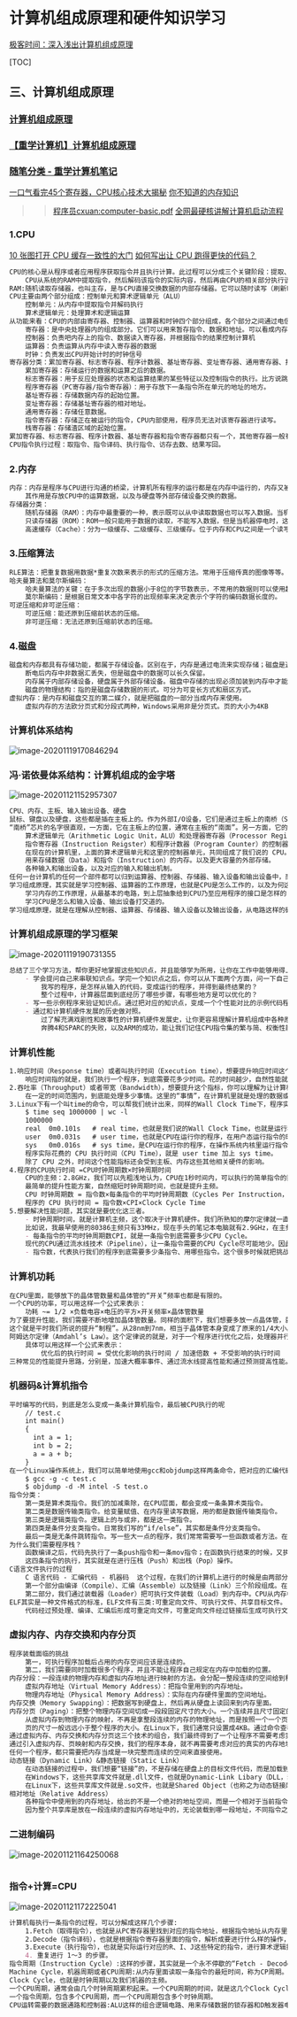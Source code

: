 # 计算机组成原理和硬件知识学习
[极客时间：深入浅出计算机组成原理](https://www.baidu.com)

[TOC]


## 三、计算机组成原理
### [计算机组成原理](https://www.cnblogs.com/reminis/p/12896053.html)
### [【重学计算机】计算机组成原理](https://www.cnblogs.com/flashsun/p/10628433.html)
### [随笔分类 - 重学计算机笔记](https://www.cnblogs.com/flashsun/category/1391951.html)
[一口气看完45个寄存器，CPU核心技术大揭秘](https://www.cnblogs.com/xuanyuan/p/13850548.html)
[你不知道的内存知识](https://www.cnblogs.com/jiagoujishu/p/13850552.html)
>> [程序员cxuan:computer-basic.pdf]()
>> [全网最硬核讲解计算机启动流程](https://www.cnblogs.com/flashsun/p/13942138.html)
### 1.CPU
[10 张图打开 CPU 缓存一致性的大门](https://www.cnblogs.com/xiaolincoding/p/13886559.html)
[如何写出让 CPU 跑得更快的代码？](https://www.cnblogs.com/xiaolincoding/p/13836230.html)
```markdown
CPU的核心是从程序或者应用程序获取指令并且执行计算。此过程可以分成三个关键阶段：提取、解码、执行。
    CPU从系统的RAM中提取指令，然后解码该指令的实际内容，然后再由CPU的相关部分执行该指令。     
RAM:随机读取存储器，也叫主存，是与CPU直接交换数据的内部存储器。它可以随时读写（刷新时除外），速度快，通常作为操作系统或其他正在运行的查询的临时数据存储介质。
CPU主要由两个部分组成：控制单元和算术逻辑单元（ALU）
    控制单元：从内存中提取指令并解码执行
    算术逻辑单元：处理算术和逻辑运算
从功能来看：CPU的内部由寄存器、控制器、运算器和时钟四个部分组成，各个部分之间通过电信号连通。
    寄存器：是中央处理器内的组成部分。它们可以用来暂存指令、数据和地址。可以看成内存的一种。
    控制器：负责吧内存上的指令、数据读入寄存器，并根据指令的结果控制计算机
    运算器：负责运算从内存中读入寄存器的数据
    时钟：负责发出CPU开始计时的时钟信号
寄存器分类：累加寄存器、标志寄存器、程序计数器、基址寄存器、变址寄存器、通用寄存器、指令寄存器、栈寄存器。
    累加寄存器：存储运行的数据和运算之后的数据。
    标志寄存器：用于反应处理器的状态和运算结果的某些特征以及控制指令的执行。比方说跳转指令。
    程序寄存器（PC寄存器/指令寄存器）：用于存放下一条指令所在单元的地址的地方。
    基址寄存器：存储数据内存的起始位置。
    变址寄存器：存储基址寄存器的相对地址。
    通用寄存器：存储任意数据。
    指令寄存器：存储正在被运行的指令，CPU内部使用，程序员无法对该寄存器进行读写。
    栈寄存器：存储渣区域的起始位置。
累加寄存器、标志寄存器、程序计数器、基址寄存器和指令寄存器都只有一个，其他寄存器一般有多个。
CPU指令执行过程：取指令、指令译码、执行指令、访存去数、结果写回。
```
### 2.内存
```markdown
内存：内存是程序与CPU进行沟通的桥梁，计算机所有程序的运行都是在内存中运行的，内存又被称为主存。
    其作用是存放CPU中的运算数据，以及与硬盘等外部存储设备交换的数据。
存储器分类：
    随机存储器（RAM）：内存中最重要的一种，表示既可以从中读取数据也可以写入数据。当机器关闭时，内存中的信息会丢失。
    只读存储器（ROM）：ROM一般只能用于数据的读取，不能写入数据，但是当机器停电时，这些数据不会丢失。
    高速缓存（Cache）：分为一级缓存、二级缓存、三级缓存。位于内存和CPU之间是一个读写速度比内存更快的存储器。
```
### 3.压缩算法
```markdown
RLE算法：把重复数据用数据*重复次数来表示的形式的压缩方法。常用于压缩传真的图像等等。缺点：只能由于特定序列的数据有效果。
哈夫曼算法和莫尔斯编码：
    哈夫曼算法的关键：在于多次出现的数据小于8位的字节数表示，不常用的数据则可以使用超过8位的字节数表示。
    莫尔斯编码：是根据日常文本中各字符的出现频率来决定表示个字符的编码数据长度的。
可逆压缩和非可逆压缩：
    可逆压缩：能还原到压缩前状态的压缩。
    非可逆压缩：无法还原到压缩前状态的压缩。
```
### 4.磁盘
```markdown
磁盘和内存都具有存储功能，都属于存储设备。区别在于，内存是通过电流来实现存储；磁盘是通过磁记录技术来实现存储。
    断电后内存中非数据汇丢失，但是磁盘中的数据可以长久保留。
    内存属于内部存储设备，硬盘属于外部存储设备。磁盘中存储的出现必须加装到内存中才能运行。
    磁盘的物理结构：指的是磁盘存储数据的形式。可分为可变长方式和扇区方式。
虚拟内存：是内存和磁盘交互的第二媒介，就是把磁盘的一部分当成内存来使用。
    虚拟内存的方法欧分页式和分段式两种，Windows采用非是分页式。页的大小为4KB
```
### 计算机体系结构
![image-20201119170846294](https://raw.githubusercontent.com/peng4444/picgo/main/img/20201119170853.png)
### 冯·诺依曼体系结构：计算机组成的金字塔
![image-20201121152957307](https://raw.githubusercontent.com/peng4444/picgo/main/img/20201121152957.png)
```markdown
CPU、内存、主板、输入输出设备、硬盘
鼠标、键盘以及硬盘，这些都是插在主板上的。作为外部I/O设备，它们是通过主板上的南桥（SouthBridge）芯片组，来控制和CPU之间的通信的。
“南桥”芯片的名字很直观，一方面，它在主板上的位置，通常在主板的“南面”。另一方面，它的作用就是作为“桥”，来连接鼠标、键盘以及硬盘这些外部设备和CPU之间的通信。
    算术逻辑单元（Arithmetic Logic Unit，ALU）和处理器寄存器（Processor Register）的处理器单元（Processing Unit），用来完成各种算术和逻辑运算。
    指令寄存器（Instruction Reigster）和程序计数器（Program Counter）的控制器单元（Control Unit/CU），用来控制程序的流程，通常就是不同条件下的分支和跳转。
    在现在的计算机里，上面的算术逻辑单元和这里的控制器单元，共同组成了我们说的 CPU。
    用来存储数据（Data）和指令（Instruction）的内存。以及更大容量的外部存储。
    各种输入和输出设备，以及对应的输入和输出机制。
任何一台计算机的任何一个部件都可以归到运算器、控制器、存储器、输入设备和输出设备中，而所有的现代计算机也都是基于这个基础架构来设计开发的。
学习组成原理，其实就是学习控制器、运算器的工作原理，也就是CPU是怎么工作的，以及为何这样设计；
    学习内存的工作原理，从最基本的电路，到上层抽象给到CPU乃至应用程序的接口是怎样的；
    学习CPU是怎么和输入设备、输出设备打交道的。
学习组成原理，就是在理解从控制器、运算器、存储器、输入设备以及输出设备，从电路这样的硬件，到最终开放给软件的接口，是怎么运作的，为什么要设计成这样，以及在软件开发层面怎么尽可能用好它。
```
### 计算机组成原理的学习框架
![image-20201119190731355](https://raw.githubusercontent.com/peng4444/picgo/main/img/20201119190731.png)
```markdown
总结了三个学习方法，帮你更好地掌握这些知识点，并且能够学为所用，让你在工作中能够用得上。
    - 学会提问自己来串联知识点。学完一个知识点之后，你可以从下面两个方面，问一下自己。
        我写的程序，是怎样从输入的代码，变成运行的程序，并得到最终结果的？
        整个过程中，计算器层面到底经历了哪些步骤，有哪些地方是可以优化的？
    - 写一些示例程序来验证知识点。通过把对应的知识点，变成一个个性能对比的示例代码程序记录下来，是把这些知识点融汇贯通的好方法。
    - 通过和计算机硬件发展的历史做对照。
        过了解充满戏剧性和故事性的计算机硬件发展史，让你更容易理解计算机组成中各种原理的由来。
        奔腾4和SPARC的失败，以及ARM的成功，能让我们记住CPU指令集的繁与简、权衡性能和功耗的重要性，而现今高速发展的机器学习和边缘计算，又给计算机硬件设计带来了新的挑战。   
```
### 计算机性能
```markdown
1.响应时间（Response time）或者叫执行时间（Execution time），想要提升响应时间这个性能指标，你可以理解为让计算机“跑得更快”。
    响应时间指的就是，我们执行一个程序，到底需要花多少时间。花的时间越少，自然性能就越好。
2.吞吐率（Throughput）或者带宽（Bandwidth），想要提升这个指标，你可以理解为让计算机“搬得更多”。  
    在一定的时间范围内，到底能处理多少事情。这里的“事情”，在计算机里就是处理的数据或者执行的程序指令。
3.Linux下有一个叫time的命令，可以帮我们统计出来，同样的Wall Clock Time下，程序实际在CPU上到底花了多少时间。
    $ time seq 1000000 | wc -l
    1000000
    real  0m0.101s   # real time，也就是我们说的Wall Clock Time，也就是运行程序整个过程中流逝掉的时间；
    user  0m0.031s   # user time，也就是CPU在运行你的程序，在用户态运行指令的时间；
    sys   0m0.016s   # sys time，是CPU在运行你的程序，在操作系统内核里运行指令的时间。
    程序实际花费的 CPU 执行时间（CPU Time），就是 user time 加上 sys time。
    除了 CPU 之外，时间这个性能指标还会受到主板、内存这些其他相关硬件的影响。
4.程序的CPU执行时间 =CPU时钟周期数×时钟周期时间
    CPU的主频：2.8GHz，我们可以先粗浅地认为，CPU在1秒时间内，可以执行的简单指令的数量是2.8G条。
    最简单的提升性能方案，自然缩短时钟周期时间，也就是提升主频。
    CPU 时钟周期数 = 指令数×每条指令的平均时钟周期数（Cycles Per Instruction，简称 CPI）
    程序的 CPU 执行时间 = 指令数×CPI×Clock Cycle Time
5.想要解决性能问题，其实就是要优化这三者。
    - 时钟周期时间，就是计算机主频，这个取决于计算机硬件。我们所熟知的摩尔定律就一直在不停地提高我们计算机的主频。
    比如说，我最早使用的80386主频只有33MHz，现在手头的笔记本电脑就有2.9GHz，在主频层面，就提升了将近100倍。
    - 每条指令的平均时钟周期数CPI，就是一条指令到底需要多少CPU Cycle。
    现代的CPU通过流水线技术（Pipeline），让一条指令需要的CPU Cycle尽可能地少。因此，对于CPI的优化，也是计算机组成和体系结构中的重要一环。
    - 指令数，代表执行我们的程序到底需要多少条指令、用哪些指令。这个很多时候就把挑战交给了编译器。同样的代码，编译成计算机指令时候，就有各种不同的表示方式。
```
### 计算机功耗
```markdown
在CPU里面，能够放下的晶体管数量和晶体管的“开关”频率也都是有限的。
一个CPU的功率，可以用这样一个公式来表示：
    功耗 ~= 1/2 ×负载电容×电压的平方×开关频率×晶体管数量
为了要提升性能，我们需要不断地增加晶体管数量。同样的面积下，我们想要多放一点晶体管，就要把晶体管造得小一点。
这个就是平时我们所说的提升“制程”。从28nm到7nm，相当于晶体管本身变成了原来的1/4大小。
阿姆达尔定律（Amdahl’s Law）。这个定律说的就是，对于一个程序进行优化之后，处理器并行运算之后效率提升的情况。
    具体可以用这样一个公式来表示：
        优化后的执行时间 = 受优化影响的执行时间 / 加速倍数 + 不受影响的执行时间
三种常见的性能提升思路，分别是，加速大概率事件、通过流水线提高性能和通过预测提高性能。
```
### 机器码&计算机指令
```markdown
平时编写的代码，到底是怎么变成一条条计算机指令，最后被CPU执行的呢
    // test.c
    int main()
    {
      int a = 1; 
      int b = 2;
      a = a + b;
    }
在一个Linux操作系统上，我们可以简单地使用gcc和objdump这样两条命令，把对应的汇编代码和机器码都打印出来。
    $ gcc -g -c test.c
    $ objdump -d -M intel -S test.o
指令分类：
    第一类是算术类指令。我们的加减乘除，在CPU层面，都会变成一条条算术类指令。
    第二类是数据传输类指令。给变量赋值、在内存里读写数据，用的都是数据传输类指令。
    第三类是逻辑类指令。逻辑上的与或非，都是这一类指令。
    第四类是条件分支类指令。日常我们写的“if/else”，其实都是条件分支类指令。
    最后一类是无条件跳转指令。写一些大一点的程序，我们常常需要写一些函数或者方法。在调用函数的时候，其实就是发起了一个无条件跳转指令。
为什么我们需要程序栈？
    函数编译之后，代码先执行了一条push指令和一条mov指令；在函数执行结束的时候，又执行了一条pop和一条ret指令。
    这四条指令的执行，其实就是在进行压栈（Push）和出栈（Pop）操作。
C语言文件执行的过程
    C 语言代码 - 汇编代码 - 机器码  这个过程，在我们的计算机上进行的时候是由两部分组成的。
    第一个部分由编译（Compile）、汇编（Assemble）以及链接（Link）三个阶段组成。在这三个阶段完成之后，我们就生成了一个可执行文件。
    第二部分，我们通过装载器（Loader）把可执行文件装载（Load）到内存中。CPU从内存中读取指令和数据，来开始真正执行程序。
ELF其实是一种文件格式的标准，ELF文件有三类:可重定向文件、可执行文件、共享目标文件。
    代码经过预处理、编译、汇编后形成可重定向文件，可重定向文件经过链接后生成可执行文件。
```
### 虚拟内存、内存交换和内存分页
````markdown
程序装载面临的挑战
    第一，可执行程序加载后占用的内存空间应该是连续的。
    第二，我们需要同时加载很多个程序，并且不能让程序自己规定在内存中加载的位置。
内存分段：一段连续的物理内存和虚拟内存地址进行映射的方法。会分配一整段连续的空间给到程序。
    虚拟内存地址（Virtual Memory Address）：把指令里用到的内存地址。
    物理内存地址（Physical Memory Address）：实际在内存硬件里面的空间地址。
内存交换（Memory Swapping）：把数据写到硬盘上，然后再从硬盘上读回来到内存里面。 
内存分页（Paging）：把整个物理内存空间切成一段段固定尺寸的大小。一个连续并且尺寸固定的内存空间叫页（Page）
    从虚拟内存到物理内存的映射，不再是拿整段连续的内存的物理地址，而是按照一个一个页来的。
    页的尺寸一般远远小于整个程序的大小。在Linux下，我们通常只设置成4KB。通过命令查看$ getconf PAGE_SIZE
通过虚拟内存、内存交换和内存分页这三个技术的组合，我们最终得到了一个让程序不需要考虑实际的物理内存地址、大小和当前分配空间的解决方案。
通过引入虚拟内存、页映射和内存交换，我们的程序本身，就不再需要考虑对应的真实的内存地址、程序加载、内存管理等问题了。
任何一个程序，都只需要把内存当成是一块完整而连续的空间来直接使用。
动态链接（Dynamic Link）&静态链接（Static Link）
    在动态链接的过程中，我们想要“链接”的，不是存储在硬盘上的目标文件代码，而是加载到内存中的共享库（Shared Libraries）。
    在Windows下，这些共享库文件就是.dll文件，也就是Dynamic-Link Libary（DLL，动态链接库）。
    在Linux下，这些共享库文件就是.so文件，也就是Shared Object（也称之为动态链接库）。
相对地址（Relative Address）
    各种指令中使用到的内存地址，给出的不是一个绝对的地址空间，而是一个相对于当前指令偏移量的内存地址。
    因为整个共享库是放在一段连续的虚拟内存地址中的，无论装载到哪一段地址，不同指令之间的相对地址都是不变的。            
````
### 二进制编码
![image-20201121164250068](https://raw.githubusercontent.com/peng4444/picgo/main/img/20201121164250.png)
```markdown

```
### 指令+计算=CPU
![image-20201121172225041](https://raw.githubusercontent.com/peng4444/picgo/main/img/20201121172225.png)
```markdown
计算机每执行一条指令的过程，可以分解成这样几个步骤:
    1.Fetch（取得指令），也就是从PC寄存器里找到对应的指令地址，根据指令地址从内存里把具体的指令，加载到指令寄存器中，然后把PC寄存器自增，好在未来执行下一条指令。
    2.Decode（指令译码），也就是根据指令寄存器里面的指令，解析成要进行什么样的操作，是R、I、J中的哪一种指令，具体要操作哪些寄存器、数据或者内存地址。
    3.Execute（执行指令），也就是实际运行对应的R、I、J这些特定的指令，进行算术逻辑操作、数据传输或者直接的地址跳转。
    4. 重复进行 1～3 的步骤。
指令周期（Instruction Cycle）:这样的步骤，其实就是一个永不停歇的“Fetch - Decode - Execute”的循环，称之为指令周期（Instruction Cycle）。
Machine Cycle，机器周期或者CPU周期:从内存里面读取一条指令的最短时间，称为CP周期。
Clock Cycle，也就是时钟周期以及我们机器的主频。
一个CPU周期，通常会由几个时钟周期累积起来。一个CPU周期的时间，就是这几个Clock Cycle的总和。
一个指令周期，包含多个CPU周期，而一个CPU周期包含多个时钟周期。
CPU运转需要的数据通路和控制器:ALU这样的组合逻辑电路、用来存储数据的锁存器和D触发器电路、用来实现PC寄存器的计数器电路，以及用来解码和寻址的译码器电路。
```

###